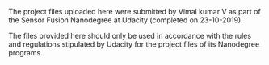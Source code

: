 The project files uploaded here were submitted by Vimal kumar V as part of the Sensor Fusion
Nanodegree at Udacity (completed on 23-10-2019).

The files provided here should only be used in accordance with the rules and 
regulations stipulated by Udacity for the project files of its Nanodegree programs.

